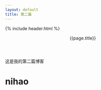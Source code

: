 ```yaml
---
layout: default
title: 第二篇
---
```

{% include header.html %}
<header>{{page.title}}</header>
这是我的第二篇博客
<h1>nihao</h1>